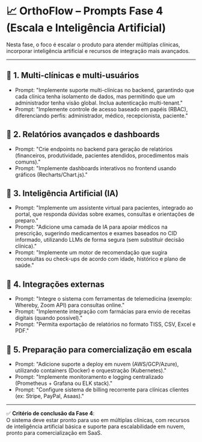 # 📈 OrthoFlow – Prompts Fase 4 (Escala e Inteligência Artificial)

Nesta fase, o foco é escalar o produto para atender múltiplas clínicas, incorporar inteligência artificial e recursos de integração mais avançados.

---

## 🔹 1. Multi-clínicas e multi-usuários
- Prompt: "Implemente suporte multi-clínicas no backend, garantindo que cada clínica tenha isolamento de dados, mas permitindo que um administrador tenha visão global. Inclua autenticação multi-tenant."
- Prompt: "Implemente controle de acesso baseado em papéis (RBAC), diferenciando perfis: administrador, médico, recepcionista, paciente."

## 🔹 2. Relatórios avançados e dashboards
- Prompt: "Crie endpoints no backend para geração de relatórios (financeiros, produtividade, pacientes atendidos, procedimentos mais comuns)."
- Prompt: "Implemente dashboards interativos no frontend usando gráficos (Recharts/Chart.js)."

## 🔹 3. Inteligência Artificial (IA)
- Prompt: "Implemente um assistente virtual para pacientes, integrado ao portal, que responda dúvidas sobre exames, consultas e orientações de preparo."
- Prompt: "Adicione uma camada de IA para apoiar médicos na prescrição, sugerindo medicamentos e exames baseados no CID informado, utilizando LLMs de forma segura (sem substituir decisão clínica)."
- Prompt: "Implemente um motor de recomendação que sugira reconsultas ou check-ups de acordo com idade, histórico e plano de saúde."

## 🔹 4. Integrações externas
- Prompt: "Integre o sistema com ferramentas de telemedicina (exemplo: Whereby, Zoom API) para consultas online."
- Prompt: "Implemente integração com farmácias para envio de receitas digitais (quando possível)."
- Prompt: "Permita exportação de relatórios no formato TISS, CSV, Excel e PDF."

## 🔹 5. Preparação para comercialização em escala
- Prompt: "Adicione suporte a deploy em nuvem (AWS/GCP/Azure), utilizando containers (Docker) e orquestração (Kubernetes)."
- Prompt: "Implemente monitoramento e logging centralizado (Prometheus + Grafana ou ELK stack)."
- Prompt: "Configure sistema de billing recorrente para clínicas clientes (ex: Stripe, PayPal, Asaas)."

---

✅ **Critério de conclusão da Fase 4**:  
O sistema deve estar pronto para uso em múltiplas clínicas, com recursos de inteligência artificial básica e suporte para escalabilidade em nuvem, pronto para comercialização em SaaS.
